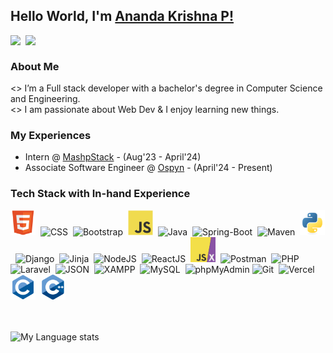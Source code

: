 ## Hello World, I'm [Ananda Krishna P!](https://www.linkedin.com/in/ananda-krishna-p/) 



<a href="https://www.linkedin.com/in/ananda-krishna-p/">
  <img align="left" width="24px" src="https://cdn.simpleicons.org/linkedin"  />
</a>
<a href="mailto:panandakrishna@gmail.com">
  <img align="left" width="26px" src="https://cdn.simpleicons.org/gmail" />
</a>
<!-- <a href="https://twitter.com/the3amChaiGuy">
  <img align="left" width="26px" src="https://cdn.simpleicons.org/twitter" />
</a> -->


<br />

### About Me 
<> I’m a Full stack developer with a bachelor's degree in Computer Science and Engineering. </br>
<> I am passionate about Web Dev & I enjoy learning new things. </br>

### My Experiences 
- Intern @ [MashpStack](https://www.mashupstack.com/) - (Aug'23 - April'24)
- Associate Software Engineer @ [Ospyn](https://www.ospyn.com/) - (April'24 - Present)

### Tech Stack with In-hand Experience
<div>
  <img src="https://github.com/devicons/devicon/blob/master/icons/html5/html5-original.svg" title="HTML5" alt="HTML" width="40" height="40"/>&nbsp;
  <img src="https://www.vectorlogo.zone/logos/w3_css/w3_css-icon.svg" title="CSS3" alt="CSS" width="40" height="40"/>&nbsp;
  <img src="https://www.vectorlogo.zone/logos/getbootstrap/getbootstrap-icon.svg" title="Bootstrap" alt="Bootstrap" width="40" height="40"/>&nbsp;
  <img src="https://github.com/devicons/devicon/blob/master/icons/javascript/javascript-original.svg" title="JavaScript" alt="JavaScript" width="40" height="40"/>&nbsp;
  <img src="https://www.vectorlogo.zone/logos/java/java-icon.svg" title="Java" alt="Java" width="40" height="40"/>&nbsp;
  <img src="https://www.vectorlogo.zone/logos/springio/springio-icon.svg" title="Spring-Boot" alt="Spring-Boot" width="40" height="40"/>&nbsp;
  <img src="https://www.vectorlogo.zone/logos/apache_maven/apache_maven-icon.svg" title="Maven" alt="Maven" width="40" height="40"/>&nbsp;
<!-- <img src="https://github.com/gilbarbara/logos/blob/main/logos/thymeleaf-icon.svg" title="Thymeleaf" alt="Thymeleaf" width="40" height="40"/>&nbsp; -->
  <img src="https://github.com/devicons/devicon/blob/master/icons/python/python-original.svg" title="Python" alt="Python" width="40" height="40"/>&nbsp;
  <img src="https://www.vectorlogo.zone/logos/djangoproject/djangoproject-icon.svg" title="Django" alt="Django" width="40" height="40"/>&nbsp;
  <img src="https://www.vectorlogo.zone/logos/pocoo_jinja/pocoo_jinja-icon.svg" title="Jinja" alt="Jinja" width="40" height="40"/>&nbsp;
  <img src="https://www.vectorlogo.zone/logos/nodejs/nodejs-icon.svg" title="NodeJS" alt="NodeJS" width="40" height="40"/>&nbsp;
  <img src="https://www.vectorlogo.zone/logos/reactjs/reactjs-icon.svg" title="ReactJS" alt="ReactJS" width="40" height="40"/>&nbsp;
  <img src="https://github.com/OpenJSX/logo/blob/master/jsx.png" title="JSX" alt="JSX" width="40" height="40"/>&nbsp;
  <img src="https://www.vectorlogo.zone/logos/getpostman/getpostman-icon.svg" title="Postman" alt="Postman" width="40" height="40"/>&nbsp;
  <img src="https://www.vectorlogo.zone/logos/php/php-icon.svg" title="PHP" alt="PHP" width="40" height="40"/>&nbsp;
  <img src="https://cdn.worldvectorlogo.com/logos/laravel-3.svg" title="Laravel" alt="Laravel" width="40" height="40"/>&nbsp;
  <img src="https://www.vectorlogo.zone/logos/json/json-icon.svg" title="Json" alt="JSON" width="40" height="40"/>&nbsp;
  <img src="https://cdn.worldvectorlogo.com/logos/xampp.svg" title="XAMPP" alt="XAMPP" width="40" height="40"/>&nbsp;
  <img src="https://www.vectorlogo.zone/logos/mysql/mysql-icon.svg" title="MySQL" alt="MySQL" width="40" height="40"/>&nbsp;
  <img src="https://www.vectorlogo.zone/logos/phpmyadmin/phpmyadmin-icon.svg" title="phpMyAdmin" alt="phpMyAdmin" width="40" height="40"/>
  <img src="https://www.vectorlogo.zone/logos/git-scm/git-scm-icon.svg" title="Git" alt="Git" width="40" height="40"/>&nbsp;
  <img src="https://www.vectorlogo.zone/logos/vercel/vercel-icon.svg" title="Vercel" alt="Vercel" width="40" height="40"/>
  <img src="https://github.com/devicons/devicon/blob/master/icons/c/c-original.svg" title="C" alt="C" width="40" height="40"/>&nbsp;
  <img src="https://github.com/devicons/devicon/blob/master/icons/cplusplus/cplusplus-original.svg" title="C++" alt="C++" width="40" height="40"/>&nbsp;
</div><br/><br/>

![My Language stats](https://github-readme-stats-eight-theta.vercel.app/api/top-langs/?username=krizz34&layout=compact&langs_count=10&hide_border=true)

<br />
